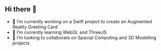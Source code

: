 ## Hi there 👋

- 🔭 I’m currently working on a Swift project to create an Augmented Reality Greeting Card
- 🌱 I’m currently learning WebGL and ThreeJS
- 👯 I’m looking to collaborate on Spacial Computing and 3D Modelling projects
